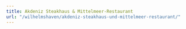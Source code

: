 ```yaml
---
title: Akdeniz Steakhaus & Mittelmeer-Restaurant
url: "/wilhelmshaven/akdeniz-steakhaus-und-mittelmeer-restaurant/"
---
```

